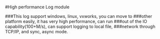 #High performance Log module

###This log support windows, linux, vxworks, you can move to 
###other platform easily, it has very high performance, can run
###out of the IO capability(100+M/s), can support logging to local file,
###network through TCP/IP, and sync, async mode.
